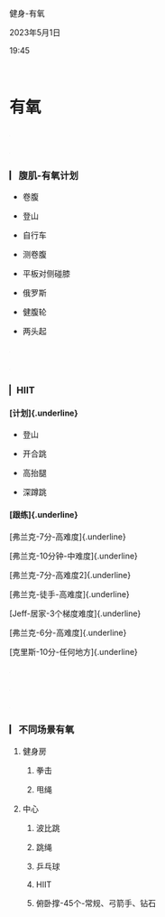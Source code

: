 健身-有氧

2023年5月1日

19:45

 

**有氧**
========

![](../../../../assets/008_健身-有氧_000.png)

![](../../../../assets/008_健身-有氧_000.png)

### **▏​腹肌-有氧计划**

-   卷腹

-   登山

-   自行车

-   测卷腹

-   平板对侧碰膝

-   俄罗斯

-   健腹轮

-   两头起

![](../../../../assets/008_健身-有氧_000.png)

![](../../../../assets/008_健身-有氧_000.png)

### **▏​HIIT**

#### **[计划]{.underline}**

-   登山

-   开合跳

-   高抬腿

-   深蹲跳

#### **[跟练]{.underline}**

[弗兰克-7分-高难度]{.underline}

[弗兰克-10分钟-中难度]{.underline}

[弗兰克-7分-高难度2]{.underline}

[弗兰克-徒手-高难度]{.underline}

[Jeff-居家-3个梯度难度]{.underline}

[弗兰克-6分-高难度]{.underline}

[克里斯-10分-任何地方]{.underline}

![](../../../../assets/008_健身-有氧_000.png)

![](../../../../assets/008_健身-有氧_000.png)

![](../../../../assets/008_健身-有氧_000.png)

### **▏​不同场景有氧**

1.  健身房

    1.  拳击

    2.  甩绳

2.  中心

    1.  波比跳

    2.  跳绳

    3.  乒乓球

    4.  HIIT

    5.  俯卧撑-45个-常规、弓箭手、钻石
